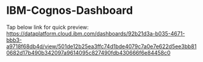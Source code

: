 # IBM-Cognos-Dashboard
Tap below link for quick preview:
https://dataplatform.cloud.ibm.com/dashboards/92b21d3a-b035-4671-bbb3-a9718f68db4d/view/501de12b25ea3ffc74d1bde4079c7a0e7e622d5ee3bb810682d17b490b342097a9614095c827490fdb430666f6e84458c0
